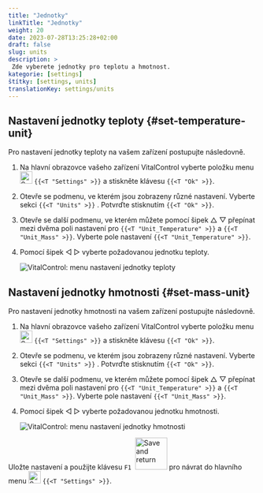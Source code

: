 ```yaml
---
title: "Jednotky"
linkTitle: "Jednotky"
weight: 20
date: 2023-07-28T13:25:28+02:00
draft: false
slug: units
description: >
 Zde vyberete jednotky pro teplotu a hmotnost.
kategorie: [settings]
štítky: [settings, units]
translationKey: settings/units
---
```

## Nastavení jednotky teploty {#set-temperature-unit}

Pro nastavení jednotky teploty na vašem zařízení postupujte následovně.

1. Na hlavní obrazovce vašeho zařízení VitalControl vyberte položku menu <img src="/icons/gear.svg" width="25" align="bottom" alt="Settings" /> `{{<T "Settings" >}}` a stiskněte klávesu `{{<T "Ok" >}}`.

2. Otevře se podmenu, ve kterém jsou zobrazeny různé nastavení. Vyberte sekci `{{<T "Units" >}}` . Potvrďte stisknutím `{{<T "Ok" >}}`.

3. Otevře se další podmenu, ve kterém můžete pomocí šipek △ ▽ přepínat mezi dvěma poli nastavení pro `{{<T "Unit_Temperature" >}}` a `{{<T "Unit_Mass" >}}`. Vyberte pole nastavení `{{<T "Unit_Temperature" >}}`.

4. Pomocí šipek ◁ ▷ vyberte požadovanou jednotku teploty.

    ![VitalControl: menu nastavení jednotky teploty](../images/temperature.png "Jednotka teploty")

## Nastavení jednotky hmotnosti {#set-mass-unit}

Pro nastavení jednotky hmotnosti na vašem zařízení postupujte následovně.

1. Na hlavní obrazovce vašeho zařízení VitalControl vyberte položku menu <img src="/icons/gear.svg" width="25" align="bottom" alt="Settings" /> `{{<T "Settings" >}}` a stiskněte klávesu `{{<T "Ok" >}}`.

2. Otevře se podmenu, ve kterém jsou zobrazeny různé nastavení. Vyberte sekci `{{<T "Units" >}}` . Potvrďte stisknutím `{{<T "Ok" >}}`.

3. Otevře se další podmenu, ve kterém můžete pomocí šipek △ ▽ přepínat mezi dvěma poli nastavení pro `{{<T "Unit_Temperature" >}}` a `{{<T "Unit_Mass" >}}`. Vyberte pole nastavení `{{<T "Unit_Mass" >}}`.

4. Pomocí šipek ◁ ▷ vyberte požadovanou jednotku hmotnosti.

    ![VitalControl: menu nastavení jednotky hmotnosti](../images/mass.png "Jednotka hmotnosti")

Uložte nastavení a použijte klávesu `F1` &nbsp;<img src="/icons/footer/save_exit.svg" width="65" align="bottom" alt="Save and return" /> pro návrat do hlavního menu <img src="/icons/gear.svg" width="25" align="bottom" alt="Settings" /> `{{<T "Settings" >}}`.
